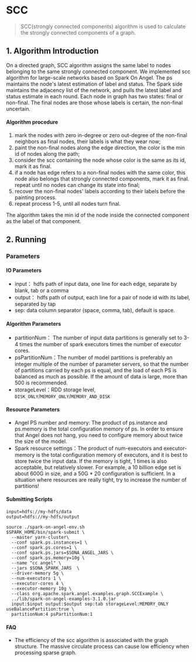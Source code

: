 # SCC

> SCC(strongly connected components) algorithm is used to calculate the strongly connected components of a graph.

## 1. Algorithm Introduction
On a directed graph, SCC algorithm assigns the same label to nodes belonging to the same strongly connected component. We implemented scc algorithm for large-scale networks based on Spark On Angel.
The ps maintains the node's latest estimation of label and status.
The Spark side maintains the adjacency list of the network, and pulls the latest label and status estimate in each round.
Each node in graph has two states: final or non-final. The final nodes are those whose labels is certain, the non-final uncertain.
#### Algorithm procedure
1. mark the nodes with zero in-degree or zero out-degree of the non-final neighbors as final nodes, their labels is what they wear now;
2. paint the non-final nodes along the edge direction, the color is the min id of nodes along the path;
3. consider the scc containing the node whose color is the same as its id, mark it as final.
4. if a node has edge refers to a non-final nodes with the same color, this node also belongs that strongly connected components, mark it as final. repeat until no nodes can change its state into final;
5. recover the non-final nodes' labels according to their labels before the painting process.
6. repeat process 1-5, until all nodes turn final.

The algorithm takes the min id of the node inside the connected component as the label of that component.

## 2. Running

### Parameters
#### IO Parameters
- input： hdfs path of input data, one line for each edge, separate by blank, tab or a comma
- output： hdfs path of output, each line for a pair of node id with its label, separated by tap
- sep: data column separator (space, comma, tab), default is space.

#### Algorithm Parameters
- partitionNum： The number of input data partitions is generally set to 3-4 times the number of spark executors times the number of executor cores.
- psPartitionNum：The number of model partitions is preferably an integer multiple of the number of parameter servers, so that the number of partitions carried by each ps is equal, and the load of each PS is balanced as much as possible. If the amount of data is large, more than 500 is recommended.
- storageLevel：RDD storage level, `DISK_ONLY`/`MEMORY_ONLY`/`MEMORY_AND_DISK`

#### Resource Parameters
- Angel PS number and memory: The product of ps.instance and ps.memory is the total configuration memory of ps. In order to ensure that Angel does not hang, you need to configure memory about twice the size of the model.
- Spark resource settings：The product of num-executors and executor-memory is the total configuration memory of executors, and it is best to store twice the input data. If the memory is tight, 1 times is also acceptable, but relatively slower. For example, a 10 billion edge set is about 600G in size, and a 50G * 20 configuration is sufficient. In a situation where resources are really tight, try to increase the number of partitions!

#### Submitting Scripts

```
input=hdfs://my-hdfs/data
output=hdfs://my-hdfs/output

source ./spark-on-angel-env.sh
$SPARK_HOME/bin/spark-submit \
  --master yarn-cluster\
  --conf spark.ps.instances=1 \
  --conf spark.ps.cores=1 \
  --conf spark.ps.jars=$SONA_ANGEL_JARS \
  --conf spark.ps.memory=10g \
  --name "cc angel" \
  --jars $SONA_SPARK_JARS  \
  --driver-memory 5g \
  --num-executors 1 \
  --executor-cores 4 \
  --executor-memory 10g \
  --class org.apache.spark.angel.examples.graph.SCCExample \
  ../lib/spark-on-angel-examples-3.1.0.jar
  input:$input output:$output sep:tab storageLevel:MEMORY_ONLY useBalancePartition:true \
  partitionNum:4 psPartitionNum:1
```

#### FAQ
- The efficiency of the scc algorithm is associated with the graph structure. The massive circulate process can cause low efficiency when processing sparse graph.